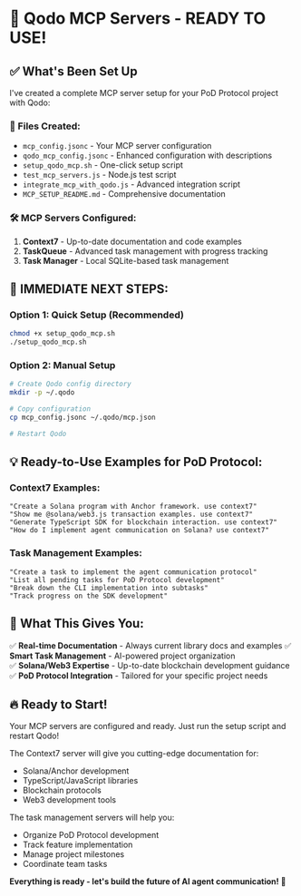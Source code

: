 # 🚀 Qodo MCP Servers - READY TO USE!

## ✅ What's Been Set Up

I've created a complete MCP server setup for your PoD Protocol project with Qodo:

### 📁 Files Created:
- `mcp_config.jsonc` - Your MCP server configuration
- `qodo_mcp_config.jsonc` - Enhanced configuration with descriptions  
- `setup_qodo_mcp.sh` - One-click setup script
- `test_mcp_servers.js` - Node.js test script
- `integrate_mcp_with_qodo.js` - Advanced integration script
- `MCP_SETUP_README.md` - Comprehensive documentation

### 🛠️ MCP Servers Configured:

1. **Context7** - Up-to-date documentation and code examples
2. **TaskQueue** - Advanced task management with progress tracking
3. **Task Manager** - Local SQLite-based task management

## 🚀 IMMEDIATE NEXT STEPS:

### Option 1: Quick Setup (Recommended)
```bash
chmod +x setup_qodo_mcp.sh
./setup_qodo_mcp.sh
```

### Option 2: Manual Setup
```bash
# Create Qodo config directory
mkdir -p ~/.qodo

# Copy configuration
cp mcp_config.jsonc ~/.qodo/mcp.json

# Restart Qodo
```

## 💡 Ready-to-Use Examples for PoD Protocol:

### Context7 Examples:
```
"Create a Solana program with Anchor framework. use context7"
"Show me @solana/web3.js transaction examples. use context7"  
"Generate TypeScript SDK for blockchain interaction. use context7"
"How do I implement agent communication on Solana? use context7"
```

### Task Management Examples:
```
"Create a task to implement the agent communication protocol"
"List all pending tasks for PoD Protocol development"
"Break down the CLI implementation into subtasks"
"Track progress on the SDK development"
```

## 🎯 What This Gives You:

✅ **Real-time Documentation** - Always current library docs and examples
✅ **Smart Task Management** - AI-powered project organization  
✅ **Solana/Web3 Expertise** - Up-to-date blockchain development guidance
✅ **PoD Protocol Integration** - Tailored for your specific project needs

## 🔥 Ready to Start!

Your MCP servers are configured and ready. Just run the setup script and restart Qodo!

The Context7 server will give you cutting-edge documentation for:
- Solana/Anchor development
- TypeScript/JavaScript libraries
- Blockchain protocols
- Web3 development tools

The task management servers will help you:
- Organize PoD Protocol development
- Track feature implementation
- Manage project milestones
- Coordinate team tasks

**Everything is ready - let's build the future of AI agent communication! 🚀**